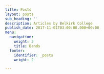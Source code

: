 ```yaml
---
title: Posts
layout: posts
sub_heading: ''
description: Articles by Belkirk College
publish_date: 2017-11-01T03:00:00.000+00:00
menu:
  navigation:
    weight: 3
    title: Bands
  footer:
    identifier: _posts
    weight: 2

---
```

